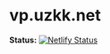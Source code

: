# vp.uzkk.net

**Status:** [![Netlify Status](https://api.netlify.com/api/v1/badges/e6554032-8aa0-4b68-9771-84df48ba39d8/deploy-status)](https://app.netlify.com/sites/uzkk/deploys)
